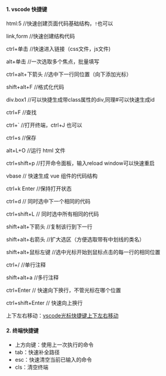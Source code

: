 #### 1. vscode 快捷键

html:5			//快速创建页面代码基础结构，`!`也可以

link,form		//快速创建结构代码

ctrl+单击		//快速进入链接（css文件，js文件)

alt+单击		 //一次选取多个焦点，批量填写

ctrl+alt+下箭头		//选中下一行同位置（向下添加光标）

shift+alt+F 	//格式化代码

div.box1 		//可以快捷生成带class属性的div,同理#可以快速生成id

ctrl+F 			 //查找

ctrl+` 		 	//打开终端，ctrl+J 也可以

ctrl+s			  //保存

alt+L+O		//运行 html 文件

ctrl+shift+p	//打开命令面板，输入reload window可以快速重启

vbase			// 快速生成 vue 组件的代码结构

ctrl+k Enter	//保持打开状态

ctrl+d 			// 同时选中下一个相同的代码

ctrl+shift+L   // 同时选中所有相同的代码

shift+alt+下箭头		//复制该行到下一行

shift+alt+右箭头		//扩大选区（方便选取带有中划线的类名）

shift+alt+鼠标左键		//选中光标开始到鼠标点击的每一行的相同位置

ctrl+/				//单行注释

shift+alt+a		//多行注释

ctrl+Enter		// 快速向下换行，不管光标在哪个位置

ctrl+shift+Enter 	// 快速向上换行

上下左右移动：[vscode光标快捷键上下左右移动](https://blog.csdn.net/weixin_45849330/article/details/115368459?spm=1001.2101.3001.6650.1&utm_medium=distribute.pc_relevant.none-task-blog-2%7Edefault%7ECTRLIST%7ERate-1-115368459-blog-127699328.235%5Ev38%5Epc_relevant_anti_t3&depth_1-utm_source=distribute.pc_relevant.none-task-blog-2%7Edefault%7ECTRLIST%7ERate-1-115368459-blog-127699328.235%5Ev38%5Epc_relevant_anti_t3&utm_relevant_index=2)









#### 2. 终端快捷键

- 上方向键：使用上一次执行的命令
- tab：快速补全路径
- esc：快速清空当前已输入的命令
- cls：清空终端
